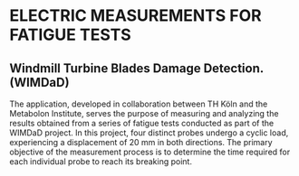 # ELECTRIC MEASUREMENTS FOR FATIGUE TESTS

## Windmill Turbine Blades Damage Detection. (WIMDaD)

The application, developed in collaboration between TH Köln and the Metabolon Institute, serves the purpose of measuring and analyzing the results obtained from a series of fatigue tests conducted as part of the WIMDaD project. In this project, four distinct probes undergo a cyclic load, experiencing a displacement of 20 mm in both directions. The primary objective of the measurement process is to determine the time required for each individual probe to reach its breaking point.


